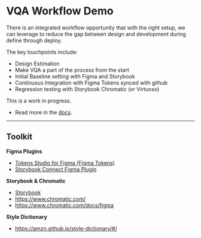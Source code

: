 # VQA Workflow Demo

There is an integrated workflow opportunity that with the right setup, we can leverage to reduce the gap between design and development during define through deploy.

The key touchpoints include:

* Design Estimation
* Make VQA a part of the process from the start
* Initial Baseline setting with Figma and Storybook
* Continuous Integration with Figma Tokens synced with github
* Regression testing with Storybook Chromatic (or Virtuoso)

This is a work in progress.

* Read more in the [docs](/docs).

---

## Toolkit

**Figma Plugins**
- [Tokens Studio for Figma (Figma Tokens)](https://www.figma.com/community/plugin/843461159747178978/Tokens-Studio-for-Figma-(Figma-Tokens))
- [Storybook Connect Figma Plugin](https://help.figma.com/hc/en-us/articles/360045003494-Storybook-and-Figma)

**Storybook & Chromatic**
- [Storybook](https://storybook.js.org/)
- https://www.chromatic.com/
- https://www.chromatic.com/docs/figma

**Style Dictionary**
- https://amzn.github.io/style-dictionary/#/
